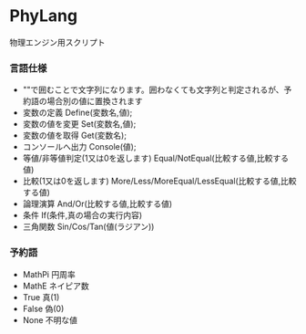 # PhyLang
物理エンジン用スクリプト

### 言語仕様
- ""で囲むことで文字列になります。囲わなくても文字列と判定されるが、予約語の場合別の値に置換されます
- 変数の定義 Define(変数名,値);
- 変数の値を変更 Set(変数名,値);
- 変数の値を取得 Get(変数名);
- コンソールへ出力 Console(値);
- 等値/非等値判定(1又は0を返します) Equal/NotEqual(比較する値,比較する値)
- 比較(1又は0を返します) More/Less/MoreEqual/LessEqual(比較する値,比較する値)
- 論理演算 And/Or(比較する値,比較する値)
- 条件 If(条件,真の場合の実行内容)
- 三角関数 Sin/Cos/Tan(値(ラジアン))

### 予約語
- MathPi 円周率
- MathE ネイピア数
- True 真(1)
- False 偽(0)
- None 不明な値